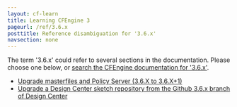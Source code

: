 ```yaml
---
layout: cf-learn
title: Learning CFEngine 3
pageurl: /ref/3.6.x
posttitle: Reference disambiguation for '3.6.x'
navsection: none
---
```


The term '3.6.x' could refer to several sections in the documentation. Please choose one below, or
[search the CFEngine documentation for '3.6.x'](http://docs.cfengine.com/latest/search.html?q=3.6.x).

- [Upgrade masterfiles and Policy Server (3.6.X to 3.6.X\+1)](http://docs.cfengine.com/latest/guide-installation-and-configuration-upgrading-to-36.html#upgrade-masterfiles-and-policy-server-3-6-x-to-3-6-x+1)
- [Upgrade a Design Center sketch repository from the Github 3.6.x branch of Design Center](http://docs.cfengine.com/latest/reference-design-center-sketch.html#upgrade-a-design-center-sketch-repository-from-the-github-3-6-x-branch-of-design-center)
